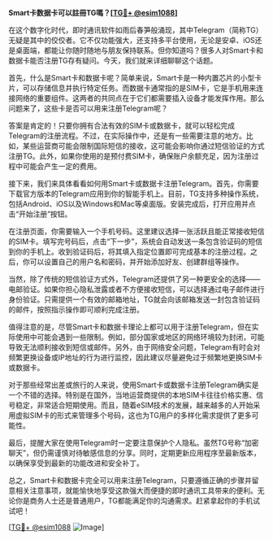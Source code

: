 **Smart卡数据卡可以註冊TG嗎？[[TG💪+ @esim1088](https://t.me/s/esim1088)]**

在这个数字化时代，即时通讯软件如雨后春笋般涌现，其中Telegram（简称TG）无疑是其中的佼佼者。它不仅功能强大，还支持多平台使用，无论是安卓、iOS还是桌面端，都能让你随时随地与朋友保持联系。但你知道吗？很多人对Smart卡和数据卡能否注册TG存有疑问。今天，我们就来详细聊聊这个话题。

首先，什么是Smart卡和数据卡呢？简单来说，Smart卡是一种内置芯片的小型卡片，可以存储信息并执行特定任务。而数据卡通常指的是SIM卡，它是手机用来连接网络的重要组件。这两者的共同点在于它们都需要插入设备才能发挥作用。那么问题来了，这些卡是否可以用来注册Telegram呢？

答案是肯定的！只要你拥有合法有效的SIM卡或数据卡，就可以轻松完成Telegram的注册流程。不过，在实际操作中，还是有一些需要注意的地方。比如，某些运营商可能会限制国际短信的接收，这可能会影响你通过短信验证的方式注册TG。此外，如果你使用的是预付费SIM卡，确保账户余额充足，因为注册过程中可能会产生一定的费用。

接下来，我们来具体看看如何用Smart卡或数据卡注册Telegram。首先，你需要下载官方版本的Telegram应用到你的智能手机上。目前，TG支持多种操作系统，包括Android、iOS以及Windows和Mac等桌面版。安装完成后，打开应用并点击“开始注册”按钮。

在注册页面，你需要输入一个手机号码。这里建议选择一张活跃且能正常接收短信的SIM卡。填写完号码后，点击“下一步”，系统会自动发送一条包含验证码的短信到你的手机上。收到验证码后，将其填入指定位置即可完成基本的注册过程。之后，你可以设置自己的用户名和密码，并开始添加好友、创建群组等操作。

当然，除了传统的短信验证方式外，Telegram还提供了另一种更安全的选择——电邮验证。如果你担心隐私泄露或者不方便接收短信，可以选择通过电子邮件进行身份验证。只需提供一个有效的邮箱地址，TG就会向该邮箱发送一封包含验证码的邮件，按照指示操作即可顺利完成注册。

值得注意的是，尽管Smart卡和数据卡理论上都可以用于注册Telegram，但在实际使用中可能会遇到一些限制。例如，部分国家或地区的网络环境较为封闭，可能导致无法顺利接收到短信或邮件。另外，由于网络安全问题，Telegram有时会对频繁更换设备或IP地址的行为进行监控，因此建议尽量避免过于频繁地更换SIM卡或数据卡。

对于那些经常出差或旅行的人来说，使用Smart卡或数据卡注册Telegram确实是一个不错的选择。特别是在国外，当地运营商提供的本地SIM卡往往价格实惠、信号稳定，非常适合短期使用。而且，随着eSIM技术的发展，越来越多的人开始采用虚拟SIM卡的形式来管理多个号码，这也为TG用户的多样化需求提供了更多可能性。

最后，提醒大家在使用Telegram时一定要注意保护个人隐私。虽然TG号称“加密聊天”，但仍需谨慎对待敏感信息的分享。同时，定期更新应用程序至最新版本，以确保享受到最新的功能改进和安全补丁。

总之，Smart卡和数据卡完全可以用来注册Telegram，只要遵循正确的步骤并留意相关注意事项，就能愉快地享受这款强大而便捷的即时通讯工具带来的便利。无论你是商务人士还是普通用户，TG都能满足你的沟通需求。赶紧拿起你的手机试试吧！

[[TG💪+ @esim1088](https://t.me/s/esim1088) ![Image](https://i.postimg.cc/4NQfJmqS/Snipaste-2025-05-13-00-14-12.png)]